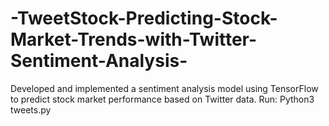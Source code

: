 # -TweetStock-Predicting-Stock-Market-Trends-with-Twitter-Sentiment-Analysis-
Developed and implemented a sentiment analysis model using TensorFlow to predict stock market performance based on Twitter data.                                                      Run: Python3 tweets.py
